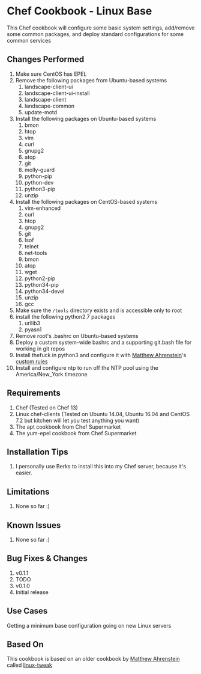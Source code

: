 Chef Cookbook - Linux Base
==============
This Chef cookbook will configure some basic system settings, add/remove some common packages, and deploy standard configurations for some common services  

Changes Performed
------------
1. Make sure CentOS has EPEL
2. Remove the following packages from Ubuntu-based systems
    1. landscape-client-ui
    2. landscape-client-ui-install
    3. landscape-client
    4. landscape-common
    5. update-motd
3. Install the following packages on Ubuntu-based systems
    1. bmon
    2. htop
    3. vim
    4. curl
    5. gnupg2
    6. atop
    7. git
    8. molly-guard
    9. python-pip
    10. python-dev
    11. python3-pip
    12. unzip
4. Install the following packages on CentOS-based systems
    1. vim-enhanced
    2. curl
    3. htop
    4. gnupg2
    5. git
    6. lsof
    7. telnet
    8. net-tools
    9. bmon
    10. atop
    11. wget
    12. python2-pip
    13. python34-pip
    14. python34-devel
    15. unzip
    16. gcc
5. Make sure the `/tools` directory exists and is accessible only to root
6. install the following python2.7 packages
    1. urllib3
    2. pyasn1
7. Remove root's .bashrc on Ubuntu-based systems
8. Deploy a custom system-wide bashrc and a supporting git.bash file for working in git repos
9. Install thefuck in python3 and configure it with [Matthew Ahrenstein](https://www.ahrenstein.com)'s [custom rules](https://github.com/ahrenstein/thefuck-rules)
10. Install and configure ntp to run off the NTP pool using the America/New_York timezone

Requirements
------------
1. Chef (Tested on Chef 13)
2. Linux chef-clients (Tested on Ubuntu 14.04, Ubuntu 16.04 and CentOS 7.2 but kitchen will let you test anything you want)
3. The apt cookbook from Chef Supermarket
4. The yum-epel cookbook from Chef Supermarket

Installation Tips
------------

1. I personally use Berks to install this into my Chef server, because it's easier.

Limitations
------------
 1. None so far :)

Known Issues
------------
1. None so far :)

Bug Fixes & Changes
------------

1. v0.1.1
  1. TODO
2. v0.1.0
  1. Initial release

Use Cases
------------
Getting a minimum base configuration going on new Linux servers 

Based On
------------
This cookbook is based on an older cookbook by [Matthew Ahrenstein](https://www.ahrenstein.com) called [linux-tweak](https://github.com/ahrenstein/chefcookbook-public-linuxtweak)
